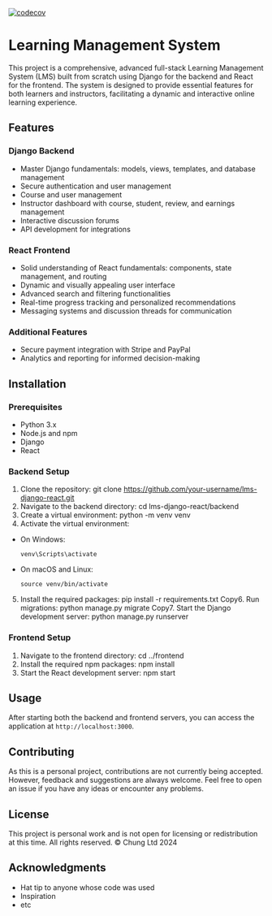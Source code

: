[![codecov](https://codecov.io/gh/hochungyan/learning_management_system/branch/main/graph/badge.svg)](https://codecov.io/gh/hochungyan/learning_management_system)
# Learning Management System

This project is a comprehensive, advanced full-stack Learning Management System (LMS) built from scratch using Django for the backend and React for the frontend. The system is designed to provide essential features for both learners and instructors, facilitating a dynamic and interactive online learning experience.

## Features

### Django Backend
* Master Django fundamentals: models, views, templates, and database management
* Secure authentication and user management
* Course and user management
* Instructor dashboard with course, student, review, and earnings management
* Interactive discussion forums
* API development for integrations

### React Frontend
* Solid understanding of React fundamentals: components, state management, and routing
* Dynamic and visually appealing user interface
* Advanced search and filtering functionalities
* Real-time progress tracking and personalized recommendations
* Messaging systems and discussion threads for communication

### Additional Features
* Secure payment integration with Stripe and PayPal
* Analytics and reporting for informed decision-making

## Installation

### Prerequisites
* Python 3.x
* Node.js and npm
* Django
* React

### Backend Setup
1. Clone the repository:
git clone https://github.com/your-username/lms-django-react.git
2. Navigate to the backend directory:
cd lms-django-react/backend
3. Create a virtual environment:
python -m venv venv
4. Activate the virtual environment:
* On Windows:
  ```
  venv\Scripts\activate
  ```
* On macOS and Linux:
  ```
  source venv/bin/activate
  ```
5. Install the required packages:
pip install -r requirements.txt
Copy6. Run migrations:
python manage.py migrate
Copy7. Start the Django development server:
python manage.py runserver

### Frontend Setup
1. Navigate to the frontend directory:
cd ../frontend
2. Install the required npm packages:
npm install
3. Start the React development server:
npm start

## Usage
After starting both the backend and frontend servers, you can access the application at `http://localhost:3000`.

## Contributing
As this is a personal project, contributions are not currently being accepted. However, feedback and suggestions are always welcome. Feel free to open an issue if you have any ideas or encounter any problems.

## License
This project is personal work and is not open for licensing or redistribution at this time. All rights reserved. © Chung Ltd 2024

## Acknowledgments
* Hat tip to anyone whose code was used
* Inspiration
* etc
